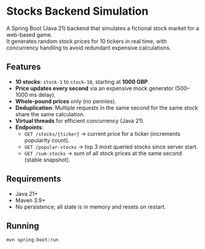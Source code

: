 # Stocks Backend Simulation

A Spring Boot (Java 21) backend that simulates a fictional stock market for a web-based game.  
It generates random stock prices for 10 tickers in real time, with concurrency handling to avoid redundant expensive calculations.

## Features

- **10 stocks**: `stock-1` to `stock-10`, starting at **1000 GBP**.
- **Price updates every second** via an expensive mock generator (500–1000 ms delay).
- **Whole-pound prices** only (no pennies).
- **Deduplication**: Multiple requests in the same second for the same stock share the same calculation.
- **Virtual threads** for efficient concurrency (Java 21).
- **Endpoints**:
  - `GET /stocks/{ticker}` → current price for a ticker (increments popularity count).
  - `GET /popular-stocks` → top 3 most queried stocks since server start.
  - `GET /sum-stocks` → sum of all stock prices at the same second (stable snapshot).

## Requirements

- Java 21+
- Maven 3.9+
- No persistence; all state is in memory and resets on restart.

## Running

```bash
mvn spring-boot:run

